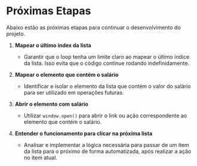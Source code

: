 # Próximas Etapas

Abaixo estão as próximas etapas para continuar o desenvolvimento do projeto.

1. **Mapear o último index da lista**  
   - Garantir que o loop tenha um limite claro ao mapear o último índice da lista. Isso evita que o código continue rodando indefinidamente.

2. **Mapear o elemento que contém o salário**  
   - Identificar e isolar o elemento da lista que contém o valor do salário para ser utilizado em operações futuras.

3. **Abrir o elemento com salário**  
   - Utilizar `window.open()` para abrir o link ou ação correspondente ao elemento que contém o salário.

4. **Entender o funcionamento para clicar na próxima lista**  
   - Analisar e implementar a lógica necessária para passar de um item da lista para o próximo de forma automatizada, após realizar a ação no item atual.
